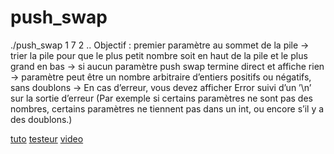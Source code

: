 # push_swap

./push_swap 1 7 2 ..
Objectif : premier paramètre au sommet de la pile
→ trier la pile pour que le plus petit nombre soit en haut de la pile et le plus grand en bas
→ si aucun paramètre push swap termine direct et affiche rien
→ paramètre peut être un nombre arbitraire d’entiers positifs ou négatifs, sans doublons
→ En cas d’erreur, vous devez afficher Error suivi d’un ’\n’ sur la sortie d’erreur (Par exemple si certains paramètres ne sont pas des nombres, certains paramètres
ne tiennent pas dans un int, ou encore s’il y a des doublons.)


[tuto](https://medium.com/@jamierobertdawson/push-swap-the-least-amount-of-moves-with-two-stacks-d1e76a71789a)
[testeur](https://github.com/BarbaraC12/PushSwap_tester)
[video](https://www.youtube.com/watch?v=7KW59UO55TQ)
